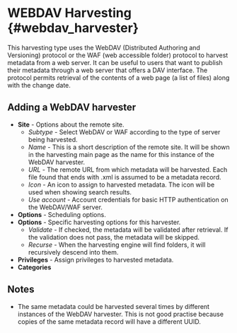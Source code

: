 # WEBDAV Harvesting {#webdav_harvester}

This harvesting type uses the WebDAV (Distributed Authoring and Versioning) protocol or the WAF (web accessible folder) protocol to harvest metadata from a web server. It can be useful to users that want to publish their metadata through a web server that offers a DAV interface. The protocol permits retrieval of the contents of a web page (a list of files) along with the change date.

## Adding a WebDAV harvester

-   **Site** - Options about the remote site.
    -   *Subtype* - Select WebDAV or WAF according to the type of server being harvested.
    -   *Name* - This is a short description of the remote site. It will be shown in the harvesting main page as the name for this instance of the WebDAV harvester.
    -   *URL* - The remote URL from which metadata will be harvested. Each file found that ends with .xml is assumed to be a metadata record.
    -   *Icon* - An icon to assign to harvested metadata. The icon will be used when showing search results.
    -   *Use account* - Account credentials for basic HTTP authentication on the WebDAV/WAF server.
-   **Options** - Scheduling options.
-   **Options** - Specific harvesting options for this harvester.
    -   *Validate* - If checked, the metadata will be validated after retrieval. If the validation does not pass, the metadata will be skipped.
    -   *Recurse* - When the harvesting engine will find folders, it will recursively descend into them.
-   **Privileges** - Assign privileges to harvested metadata.
-   **Categories**

## Notes

-   The same metadata could be harvested several times by different instances of the WebDAV harvester. This is not good practise because copies of the same metadata record will have a different UUID.
